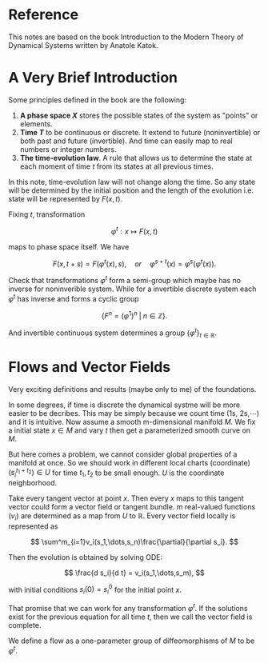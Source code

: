 # Reference

This notes are based on the book Introduction to the Modern Theory of Dynamical Systems written by Anatole Katok.

# A Very Brief Introduction

Some principles defined in the book are the following:

1. **A phase space $X$** stores the possible states of the system as "points" or elements.
2. **Time $T$** to be continuous or discrete. It extend to future (noninvertible) or both past and future (invertible). And time can easily map to real numbers or integer numbers.
3. **The time-evolution law**. A rule that allows us to determine the state at each moment of time $t$ from its states at all previous times.

In this note, time-evolution law will not change along the time. So any state will be determined by the initial position and the length of the evolution i.e. state will be represented by $F(x,t)$.

Fixing $t$, transformation

$$
\varphi^t:x\mapsto F(x,t)
$$

maps to phase space itself.
We have

$$
F(x,t+s) = F(\varphi^t(x),s),\quad or\quad \varphi^{s+t}(x) = \varphi^s\left(\varphi^t(x)\right).
$$

Check that transformations $\varphi^t$ form a semi-group which maybe has no inverse for noninverible system.
While for a invertible discrete system each $\varphi^t$ has inverse and forms a cyclic group

$$
\left\{ F^n = (\varphi^1)^n \; | \; n \in \mathbb{Z}\right\}.
$$

And invertible continuous system determines a group $\{\varphi^t\}_{t\in\mathbb{R}}$.

# Flows and Vector Fields

Very exciting definitions and results (maybe only to me) of the foundations.

In some degrees, if time is discrete the dynamical systme will be more easier to be decribes.
This may be simply because we count time (1s, 2s,$\cdots$) and it is intuitive.
Now assume a smooth m-dimensional manifold $M$. We fix a initial state $x\in M$ and vary $t$ then get a parameterized smooth curve on $M$.

But here comes a problem, we cannot consider global properties of a manifold at once.
So we should work in different local charts (coordinate) $(s_i^{t_1+t_2})\in U$ for time $t_1,t_2$ to be small enough.
$U$ is the coordinate neighborhood.

Take every tangent vector at point $x$.
Then every $x$ maps to this tangent vector could form a vector field or tangent bundle.
m real-valued functions $(v_i)$ are determined as a map from $U$ to $\mathbb{R}$.
Every vector field locally is represented as

$$
\sum^m_{i=1}v_i(s_1,\dots,s_n)\frac{\partial}{\partial s_i}.
$$

Then the evolution is obtained by solving ODE:

$$
\frac{d s_i}{d t} = v_i(s_1,\dots,s_m),
$$

with initial conditions $s_i(0)=s_i^0$ for the initial point $x$.

That promise that we can work for any transformation $\varphi^t$.
If the solutions exist for the previous equation for all time $t$, then we call the vector field is complete.

We define a flow as a one-parameter group of diffeomorphisms of $M$ to be $\varphi^t$.
